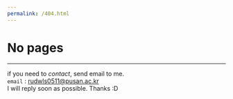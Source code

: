 ```yaml
---
permalink: /404.html
---
```

# No pages
---
if you need to *contact*, send email to me.  
`email` : rudwls0511@pusan.ac.kr<br>
I will reply soon as possible. Thanks :D
